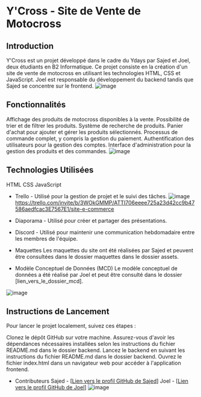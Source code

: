 # Y'Cross - Site de Vente de Motocross

## Introduction
Y'Cross est un projet développé dans le cadre du Ydays par Sajed et Joel, deux étudiants en B2 Informatique. Ce projet consiste en la création d'un site de vente de motocross en utilisant les technologies HTML, CSS et JavaScript. Joel est responsable du développement du backend tandis que Sajed se concentre sur le frontend.
![image](https://github.com/Joel-happy/Y-Cross/assets/112949717/078eb266-a282-4345-b413-e3e9a25ffa0d)

## Fonctionnalités
Affichage des produits de motocross disponibles à la vente.
Possibilité de trier et de filtrer les produits.
Système de recherche de produits.
Panier d'achat pour ajouter et gérer les produits sélectionnés.
Processus de commande complet, y compris la gestion du paiement.
Authentification des utilisateurs pour la gestion des comptes.
Interface d'administration pour la gestion des produits et des commandes.
![image](https://github.com/Joel-happy/Y-Cross/assets/112949717/5e70cb05-8a1b-422f-a430-802bf195e94d)

## Technologies Utilisées
HTML
CSS
JavaScript

- Trello - Utilisé pour la gestion de projet et le suivi des tâches.
![image](https://github.com/Joel-happy/Y-Cross/assets/112949717/e268155e-1b49-4d04-9843-482ffeef283d)
https://trello.com/invite/b/3WOkGMMP/ATTI706eeee725a23d42cc9b47586aedfcac3E7567E1/site-e-commerce

- Diaporama - Utilisé pour créer et partager des présentations.

- Discord - Utilisé pour maintenir une communication hebdomadaire entre les membres de l'équipe.

- Maquettes
Les maquettes du site ont été réalisées par Sajed et peuvent être consultées dans le dossier maquettes dans le dossier assets.

- Modèle Conceptuel de Données (MCD)
Le modèle conceptuel de données a été réalisé par Joel et peut être consulté dans le dossier [lien_vers_le_dossier_mcd].

![image](https://github.com/Joel-happy/Y-Cross/assets/112949717/5521353d-aa4b-472c-8ca7-295b9c18ca3b)

## Instructions de Lancement
Pour lancer le projet localement, suivez ces étapes :

Clonez le dépôt GitHub sur votre machine.
Assurez-vous d'avoir les dépendances nécessaires installées selon les instructions du fichier README.md dans le dossier backend.
Lancez le backend en suivant les instructions du fichier README.md dans le dossier backend.
Ouvrez le fichier index.html dans un navigateur web pour accéder à l'application frontend.

- Contributeurs
Sajed - [[Lien vers le profil GitHub de Sajed](https://github.com/Sajedd)]
Joel - [[Lien vers le profil GitHub de Joel](https://github.com/Joel-happy/)]
![image](https://github.com/Joel-happy/Y-Cross/assets/112949717/df200ef8-3c31-403d-840a-629ddc919367)

